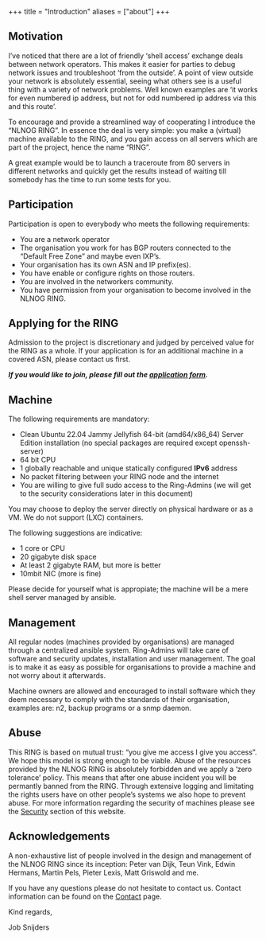 +++
title = "Introduction"
aliases = ["about"]
+++

## Motivation

I’ve noticed that there are a lot of friendly ‘shell access’ exchange deals between network operators. This makes it easier for parties to debug network issues and troubleshoot ‘from the outside’. A point of view outside your network is absolutely essential, seeing what others see is a useful thing with a variety of network problems. Well known examples are ‘it works for even numbered ip address, but not for odd numbered ip address via this and this route’.

To encourage and provide a streamlined way of cooperating I introduce the “NLNOG RING”. In essence the deal is very simple: you make a (virtual) machine available to the RING, and you gain access on all servers which are part of the project, hence the name “RING”.

A great example would be to launch a traceroute from 80 servers in different networks and quickly get the results instead of waiting till somebody has the time to run some tests for you.

## Participation

Participation is open to everybody who meets the following requirements:

* You are a network operator
* The organisation you work for has BGP routers connected to the “Default Free Zone” and maybe even IXP’s.
* Your organisation has its own ASN and IP prefix(es).
* You have enable or configure rights on those routers.
* You are involved in the networkers community.
* You have permission from your organisation to become involved in the NLNOG RING.

## Applying for the RING

Admission to the project is discretionary and judged by perceived value for the RING as a whole. If your application is for an additional machine in a covered ASN, please contact us first.

***If you would like to join, please fill out the [application form](/contact/application-form).***

## Machine

The following requirements are mandatory:

* Clean Ubuntu 22.04 Jammy Jellyfish 64-bit (amd64/x86_64) Server Edition installation (no special packages are required except openssh-server)
* 64 bit CPU
* 1 globally reachable and unique statically configured **IPv6** address
* No packet filtering between your RING node and the internet
* You are willing to give full sudo access to the Ring-Admins (we will get to the security considerations later in this document)

You may choose to deploy the server directly on physical hardware or as a VM. We do not support (LXC) containers.

The following suggestions are indicative:

* 1 core or CPU
* 20 gigabyte disk space
* At least 2 gigabyte RAM, but more is better
* 10mbit NIC (more is fine)

Please decide for yourself what is appropiate; the machine will be a mere shell server managed by ansible.

## Management

All regular nodes (machines provided by organisations) are managed through a centralized ansible system. Ring-Admins will take care of software and security updates, installation and user management. The goal is to make it as easy as possible for organisations to provide a machine and not worry about it afterwards.

Machine owners are allowed and encouraged to install software which they deem necessary to comply with the standards of their organisation, examples are: n2, backup programs or a snmp daemon.

## Abuse

This RING is based on mutual trust: “you give me access I give you access”. We hope this model is strong enough to be viable. Abuse of the resources provided by the NLNOG RING is absolutely forbidden and we apply a ‘zero tolerance’ policy. This means that after one abuse incident you will be permantly banned from the RING. Through extensive logging and limitating the rights users have on other people’s systems we also hope to prevent abuse. For more information regarding the security of machines please see the [Security](/security) section of this website.

## Acknowledgements

A non-exhaustive list of people involved in the design and management of the NLNOG RING since its inception: Peter van Dijk, Teun Vink, Edwin Hermans, Martin Pels, Pieter Lexis, Matt Griswold and me.

If you have any questions please do not hesitate to contact us. Contact information can be found on the [Contact](/contact) page.

Kind regards,

Job Snijders

